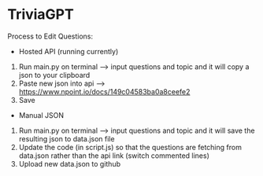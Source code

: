 # TriviaGPT

Process to Edit Questions:

- Hosted API (running currently)
1) Run main.py on terminal --> input questions and topic and it will copy a json to your clipboard
2) Paste new json into api --> https://www.npoint.io/docs/149c04583ba0a8ceefe2
3) Save 

- Manual JSON
1) Run main.py on terminal --> input questions and topic and it will save the resulting json to data.json file
2) Update the code (in script.js) so that the questions are fetching from data.json rather than the api link (switch commented lines)
3) Upload new data.json to github 
